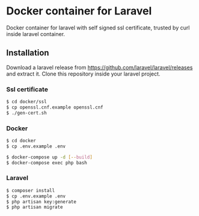 # Docker container for Laravel

Docker container for laravel with self signed ssl certificate, trusted by curl inside laravel container.

## Installation

Download a laravel release from https://github.com/laravel/laravel/releases and extract it.
Clone this repository inside your laravel project.

### Ssl certificate

```bash
$ cd docker/ssl
$ cp openssl.cnf.example openssl.cnf
$ ./gen-cert.sh
```

### Docker

```bash
$ cd docker
$ cp .env.example .env

$ docker-compose up -d [--build]
$ docker-compose exec php bash
```

### Laravel

```bash
$ composer install
$ cp .env.example .env
$ php artisan key:generate
$ php artisan migrate
```
